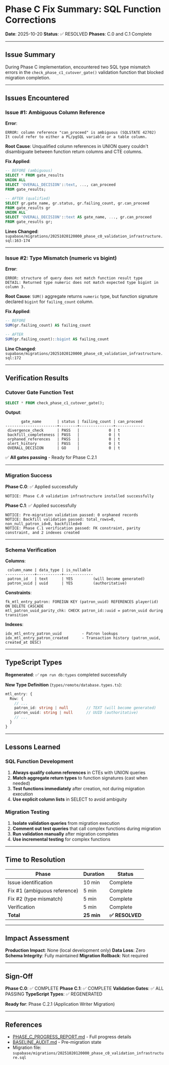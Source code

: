# Phase C Fix Summary: SQL Function Corrections

**Date**: 2025-10-20
**Status**: ✅ RESOLVED
**Phases**: C.0 and C.1 Complete

---

## Issue Summary

During Phase C implementation, encountered two SQL type mismatch errors in the `check_phase_c1_cutover_gate()` validation function that blocked migration completion.

---

## Issues Encountered

### Issue #1: Ambiguous Column Reference

**Error**:
```
ERROR: column reference "can_proceed" is ambiguous (SQLSTATE 42702)
It could refer to either a PL/pgSQL variable or a table column.
```

**Root Cause**:
Unqualified column references in UNION query couldn't disambiguate between function return columns and CTE columns.

**Fix Applied**:
```sql
-- BEFORE (ambiguous)
SELECT * FROM gate_results
UNION ALL
SELECT 'OVERALL_DECISION'::text, ..., can_proceed
FROM gate_results;

-- AFTER (qualified)
SELECT gr.gate_name, gr.status, gr.failing_count, gr.can_proceed
FROM gate_results gr
UNION ALL
SELECT 'OVERALL_DECISION'::text AS gate_name, ..., gr.can_proceed
FROM gate_results gr;
```

**Lines Changed**: `supabase/migrations/20251020120000_phase_c0_validation_infrastructure.sql:163-174`

---

### Issue #2: Type Mismatch (numeric vs bigint)

**Error**:
```
ERROR: structure of query does not match function result type
DETAIL: Returned type numeric does not match expected type bigint in column 3.
```

**Root Cause**:
`SUM()` aggregate returns `numeric` type, but function signature declared `bigint` for `failing_count` column.

**Fix Applied**:
```sql
-- BEFORE
SUM(gr.failing_count) AS failing_count

-- AFTER
SUM(gr.failing_count)::bigint AS failing_count
```

**Line Changed**: `supabase/migrations/20251020120000_phase_c0_validation_infrastructure.sql:172`

---

## Verification Results

### Cutover Gate Function Test

```sql
SELECT * FROM check_phase_c1_cutover_gate();
```

**Output**:
```
       gate_name       | status | failing_count | can_proceed
-----------------------+--------+---------------+-------------
 divergence_check      | PASS   |             0 | t
 backfill_completeness | PASS   |             0 | t
 orphaned_references   | PASS   |             0 | t
 alert_history         | PASS   |             0 | t
 OVERALL_DECISION      | GO     |             0 | t
```

✅ **All gates passing** - Ready for Phase C.2.1

---

### Migration Success

**Phase C.0**: ✅ Applied successfully
```
NOTICE: Phase C.0 validation infrastructure installed successfully
```

**Phase C.1**: ✅ Applied successfully
```
NOTICE: Pre-migration validation passed: 0 orphaned records
NOTICE: Backfill validation passed: total_rows=0, non_null_patron_id=0, backfilled=0
NOTICE: Phase C.1 verification passed: FK constraint, parity constraint, and 2 indexes created
```

---

### Schema Verification

**Columns**:
```
 column_name | data_type | is_nullable
-------------+-----------+-------------
 patron_id   | text      | YES         (will become generated)
 patron_uuid | uuid      | YES         (authoritative)
```

**Constraints**:
```
fk_mtl_entry_patron: FOREIGN KEY (patron_uuid) REFERENCES player(id) ON DELETE CASCADE
mtl_patron_uuid_parity_chk: CHECK patron_id::uuid = patron_uuid during transition
```

**Indexes**:
```
idx_mtl_entry_patron_uuid         - Patron lookups
idx_mtl_entry_patron_created      - Transaction history (patron_uuid, created_at DESC)
```

---

## TypeScript Types

**Regenerated**: ✅ `npm run db:types` completed successfully

**New Type Definition** (`types/remote/database.types.ts`):
```typescript
mtl_entry: {
  Row: {
    // ...
    patron_id: string | null        // TEXT (will become generated)
    patron_uuid: string | null      // UUID (authoritative)
    // ...
  }
}
```

---

## Lessons Learned

### SQL Function Development

1. **Always qualify column references** in CTEs with UNION queries
2. **Match aggregate return types** to function signatures (cast when needed)
3. **Test functions immediately** after creation, not during migration execution
4. **Use explicit column lists** in SELECT to avoid ambiguity

### Migration Testing

1. **Isolate validation queries** from migration execution
2. **Comment out test queries** that call complex functions during migration
3. **Run validation manually** after migration completes
4. **Use incremental testing** for complex functions

---

## Time to Resolution

| Phase | Duration | Status |
|-------|----------|--------|
| Issue identification | 10 min | Complete |
| Fix #1 (ambiguous reference) | 5 min | Complete |
| Fix #2 (type mismatch) | 5 min | Complete |
| Verification | 5 min | Complete |
| **Total** | **25 min** | **✅ RESOLVED** |

---

## Impact Assessment

**Production Impact**: None (local development only)
**Data Loss**: Zero
**Schema Integrity**: Fully maintained
**Migration Rollback**: Not required

---

## Sign-Off

**Phase C.0**: ✅ COMPLETE
**Phase C.1**: ✅ COMPLETE
**Validation Gates**: ✅ ALL PASSING
**TypeScript Types**: ✅ REGENERATED

**Ready for**: Phase C.2.1 (Application Writer Migration)

---

## References

- [PHASE_C_PROGRESS_REPORT.md](./PHASE_C_PROGRESS_REPORT.md) - Full progress details
- [BASELINE_AUDIT.md](./BASELINE_AUDIT.md) - Pre-migration state
- Migration file: `supabase/migrations/20251020120000_phase_c0_validation_infrastructure.sql`
